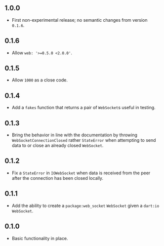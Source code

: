 ## 1.0.0

- First non-experimental release; no semantic changes from version `0.1.6`.

## 0.1.6

- Allow `web: '>=0.5.0 <2.0.0'`.

## 0.1.5

- Allow `1000` as a close code.

## 0.1.4

- Add a `fakes` function that returns a pair of `WebSocket`s useful in
  testing.

## 0.1.3

- Bring the behavior in line with the documentation by throwing
  `WebSocketConnectionClosed` rather `StateError` when attempting to send
  data to or close an already closed `WebSocket`.

## 0.1.2

- Fix a `StateError` in `IOWebSocket` when data is received from the peer
  after the connection has been closed locally.

## 0.1.1

- Add the ability to create a `package:web_socket` `WebSocket` given a
  `dart:io` `WebSocket`.

## 0.1.0

- Basic functionality in place.
